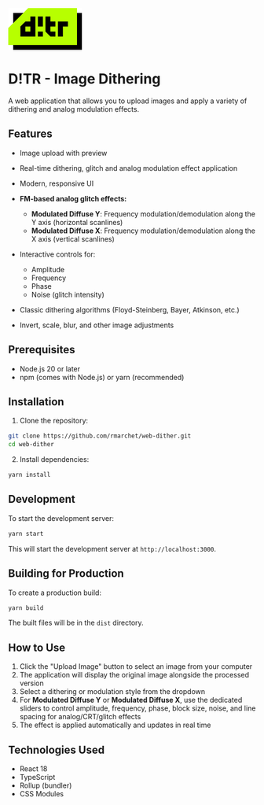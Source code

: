 <img src="public/logo.svg" width="150" alt="D!TR" />

# D!TR - Image Dithering

A web application that allows you to upload images and apply a variety of dithering and analog modulation effects.

## Features

- Image upload with preview
- Real-time dithering, glitch and analog modulation effect application

- Modern, responsive UI
- **FM-based analog glitch effects:**
  - **Modulated Diffuse Y**: Frequency modulation/demodulation along the Y axis (horizontal scanlines)
  - **Modulated Diffuse X**: Frequency modulation/demodulation along the X axis (vertical scanlines)
- Interactive controls for:
  - Amplitude
  - Frequency
  - Phase
  - Noise (glitch intensity)
- Classic dithering algorithms (Floyd-Steinberg, Bayer, Atkinson, etc.)
- Invert, scale, blur, and other image adjustments

## Prerequisites

- Node.js 20 or later
- npm (comes with Node.js) or yarn (recommended)

## Installation

1. Clone the repository:
```bash
git clone https://github.com/rmarchet/web-dither.git
cd web-dither
```

2. Install dependencies:
```bash
yarn install
```

## Development

To start the development server:

```bash
yarn start
```

This will start the development server at `http://localhost:3000`.

## Building for Production

To create a production build:

```bash
yarn build
```

The built files will be in the `dist` directory.

## How to Use

1. Click the "Upload Image" button to select an image from your computer
2. The application will display the original image alongside the processed version
3. Select a dithering or modulation style from the dropdown
4. For **Modulated Diffuse Y** or **Modulated Diffuse X**, use the dedicated sliders to control amplitude, frequency, phase, block size, noise, and line spacing for analog/CRT/glitch effects
5. The effect is applied automatically and updates in real time

## Technologies Used

- React 18
- TypeScript
- Rollup (bundler)
- CSS Modules
